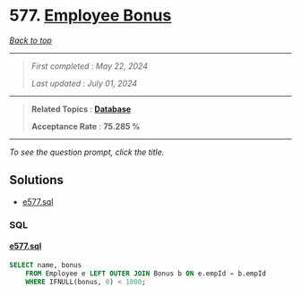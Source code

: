 # 577. [Employee Bonus](<https://leetcode.com/problems/employee-bonus>)

*[Back to top](<../README.md>)*

------

> *First completed : May 22, 2024*
>
> *Last updated : July 01, 2024*


------

> **Related Topics** : **[Database](<by_topic/Database.md>)**
>
> **Acceptance Rate** : **75.285 %**


------

*To see the question prompt, click the title.*

## Solutions

- [e577.sql](<../my-submissions/e577.sql>)
### SQL
#### [e577.sql](<../my-submissions/e577.sql>)
```SQL
SELECT name, bonus
    FROM Employee e LEFT OUTER JOIN Bonus b ON e.empId = b.empId
    WHERE IFNULL(bonus, 0) < 1000;
```

